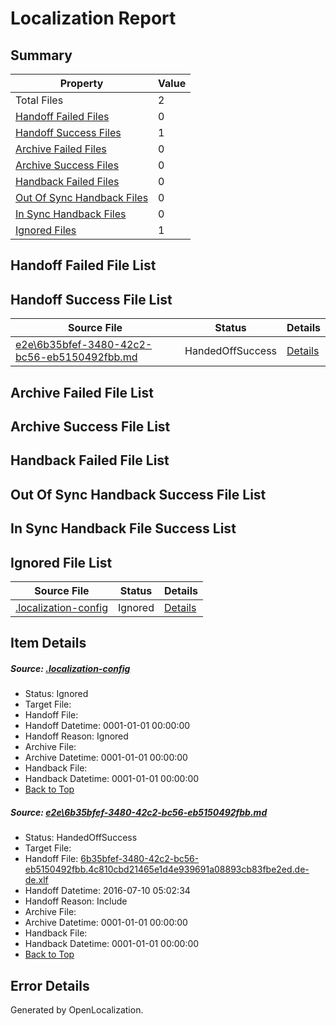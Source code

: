 # <a name='report-top'></a> Localization Report

## Summary
 Property | Value 
 -------- | ----- 
 Total Files | 2
[ Handoff Failed Files ](#handoff-failed-list)| 0
[ Handoff Success Files ](#handoff-success-list)| 1
[ Archive Failed Files ](#archive-failed-list)| 0
[ Archive Success Files ](#archive-success-list)| 0
[ Handback Failed Files ](#handback-failed-list)| 0
[ Out Of Sync Handback Files ](#outofsync-handback-success-list)| 0
[ In Sync Handback Files ](#insync-handback-success-list)| 0
[ Ignored Files ](#ignored-list)| 1

## <a name='handoff-failed-list'></a> Handoff Failed File List

## <a name='handoff-success-list'></a> Handoff Success File List
 Source File | Status | Details 
 ----------- | ------ | ------- 
 [e2e\6b35bfef-3480-42c2-bc56-eb5150492fbb.md](https://github.com/OpenLocalizationTestOrg/oltest/blob/b3ac94650df730d573d3bc0a88762cba5c3229b2/e2e/6b35bfef-3480-42c2-bc56-eb5150492fbb.md) | HandedOffSuccess | [Details](#5360f2ffcadfdc119348b57d916e4b8a134775fa1)

## <a name='archive-failed-list'></a> Archive Failed File List

## <a name='archive-success-list'></a> Archive Success File List

## <a name='handback-failed-list'></a> Handback Failed File List

## <a name='outofsync-handback-success-list'></a> Out Of Sync Handback Success File List

## <a name='insync-handback-success-list'></a> In Sync Handback File Success List

## <a name='ignored-list'></a> Ignored File List
 Source File | Status | Details 
 ----------- | ------ | ------- 
 [.localization-config](https://github.com/OpenLocalizationTestOrg/oltest/blob/b3ac94650df730d573d3bc0a88762cba5c3229b2/.localization-config) | Ignored | [Details](#3d4f252ac210baf56311d7e97dcc2db10974dbd20)

## Item Details
##### <a name='3d4f252ac210baf56311d7e97dcc2db10974dbd20'></a> Source: [.localization-config](https://github.com/OpenLocalizationTestOrg/oltest/blob/b3ac94650df730d573d3bc0a88762cba5c3229b2/.localization-config)
* Status: Ignored
* Target File: 
* Handoff File: 
* Handoff Datetime: 0001-01-01 00:00:00
* Handoff Reason: Ignored
* Archive File: 
* Archive Datetime: 0001-01-01 00:00:00
* Handback File: 
* Handback Datetime: 0001-01-01 00:00:00
* [Back to Top](#report-top)

##### <a name='5360f2ffcadfdc119348b57d916e4b8a134775fa1'></a> Source: [e2e\6b35bfef-3480-42c2-bc56-eb5150492fbb.md](https://github.com/OpenLocalizationTestOrg/oltest/blob/b3ac94650df730d573d3bc0a88762cba5c3229b2/e2e/6b35bfef-3480-42c2-bc56-eb5150492fbb.md)
* Status: HandedOffSuccess
* Target File: 
* Handoff File: [6b35bfef-3480-42c2-bc56-eb5150492fbb.4c810cbd21465e1d4e939691a08893cb83fbe2ed.de-de.xlf](https://github.com/OpenLocalizationTestOrg/olhandoff-e2e/blob/8d4ce5cf301e2e57655c1416a117d334e81a884a/ol-handoff/OpenLocalizationTestOrg/oltest-dede-fly/ci/ht/6b35bfef-3480-42c2-bc56-eb5150492fbb.4c810cbd21465e1d4e939691a08893cb83fbe2ed.de-de.xlf)
* Handoff Datetime: 2016-07-10 05:02:34
* Handoff Reason: Include
* Archive File: 
* Archive Datetime: 0001-01-01 00:00:00
* Handback File: 
* Handback Datetime: 0001-01-01 00:00:00
* [Back to Top](#report-top)


## Error Details

Generated by OpenLocalization.
